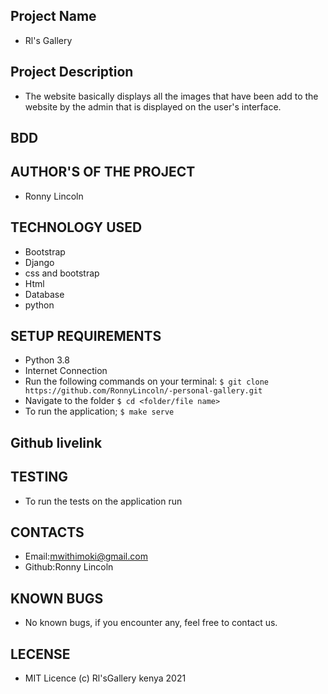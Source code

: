 ## Project Name
- Rl's Gallery
## Project Description
- The website basically displays all the images that have been add to the website by the admin that is displayed  on the user's interface.
## BDD


## AUTHOR'S OF THE PROJECT
- Ronny Lincoln
## TECHNOLOGY USED
- Bootstrap
- Django
- css and bootstrap
- Html
- Database
- python

## SETUP REQUIREMENTS
- Python 3.8
- Internet Connection
- Run the following commands on your terminal:
`$ git clone https://github.com/RonnyLincoln/-personal-gallery.git`
- Navigate to the folder
 `$ cd <folder/file name>`
- To run the application;
 `$ make serve`


##  Github livelink

## TESTING 
- To run the tests on the application run 
## CONTACTS 
- Email:mwithimoki@gmail.com
- Github:Ronny Lincoln
## KNOWN BUGS
- No known bugs, if you encounter any, feel free to contact us.
## LECENSE
- MIT Licence (c) Rl'sGallery kenya 2021

